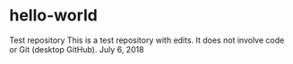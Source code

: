 # hello-world
Test repository
This is a test repository with edits.  It does not involve code or Git (desktop GitHub).
July 6, 2018
